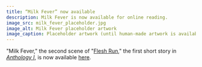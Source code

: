 ```yaml
---
title: “Milk Fever” now available
description: Milk Fever is now available for online reading.
image_src: milk_fever_placeholder.jpg
image_alt: Milk Fever placeholder artwork
image_caption: Placeholder artwork (until human-made artwork is available) generated by Schizoid Nightmares on April 26, 2023, using <a href='https://creator.nightcafe.studio/creation/0Co6EK9h4RVLI0fXGEA5' target='_blank'>NightCafe</a> (Stable Diffusion v1.5), licensed under <a href='https://creativecommons.org/publicdomain/zero/1.0/' target='_blank'>CC0 1.0</a>.
---
```


"Milk Fever," the second scene of "[Flesh Run](/anthology-i/flesh-run/)," the first short story in *[Anthology I](/anthology-i/)*, is now available [here](/anthology-i/flesh-run/milk-fever).